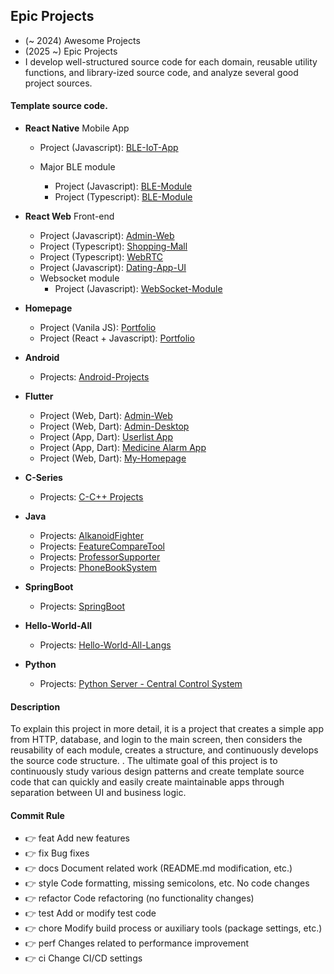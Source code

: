 ## Epic Projects

- (~ 2024) Awesome Projects
- (2025 ~) Epic Projects
- I develop well-structured source code for each domain, reusable utility functions, and library-ized source code, and analyze several good project sources.

#### Template source code.

- **React Native** Mobile App

  - Project (Javascript): [BLE-IoT-App](https://github.com/aidenkoog/epic-projects/tree/master/react_native/ble_comm_app/src)

  - Major BLE module

    - Project (Javascript): [BLE-Module](https://github.com/aidenkoog/epic-projects/tree/master/react_native/ble_comm_app/src/data)
    - Project (Typescript): [BLE-Module](https://github.com/aidenkoog/beautiful-ble-manager-module)

- **React Web** Front-end

  - Project (Javascript): [Admin-Web](https://github.com/aidenkoog/epic-projects/tree/master/react_js/admin_web/src)
  - Project (Typescript): [Shopping-Mall](https://github.com/aidenkoog/epic-projects/tree/master/react_js/shopping_mall/src)
  - Project (Typescript): [WebRTC](https://github.com/aidenkoog/epic-projects/tree/master/react_js/webrtc-server-client)
  - Project (Javascript): [Dating-App-UI](https://github.com/aidenkoog/epic-projects/tree/master/react_js/dating-app-ui)
  - Websocket module
    - Project (Javascript): [WebSocket-Module](https://github.com/aidenkoog/websocket-module/tree/master)

- **Homepage**

  - Project (Vanila JS): [Portfolio](https://github.com/aidenkoog/epic-projects/tree/master/vanila_js/my_portfolio)
  - Project (React + Javascript): [Portfolio](https://github.com/aidenkoog/epic-projects/tree/master/react_js/my_portfolio)

- **Android**

  - Projects: [Android-Projects](https://github.com/aidenkoog/epic-projects/tree/master/android)

- **Flutter**

  - Project (Web, Dart): [Admin-Web](https://github.com/aidenkoog/epic-projects/tree/master/flutter/admin_web)
  - Project (Web, Dart): [Admin-Desktop](https://github.com/aidenkoog/epic-projects/tree/master/flutter/admin_web_desktop)
  - Project (App, Dart): [Userlist App](https://github.com/aidenkoog/epic-projects/tree/master/flutter/userlist)
  - Project (App, Dart): [Medicine Alarm App](https://github.com/aidenkoog/epic-projects/tree/master/flutter/medicine_alarm)
  - Project (Web, Dart): [My-Homepage](https://github.com/aidenkoog/epic-projects/tree/master/flutter/my_homepage)

- **C-Series**

  - Projects: [C-C++ Projects](https://github.com/aidenkoog/epic-projects/tree/master/c-series)

- **Java**

  - Projects: [AlkanoidFighter](https://github.com/aidenkoog/epic-projects/tree/master/java/AlkanoidFighter)
  - Projects: [FeatureCompareTool](https://github.com/aidenkoog/epic-projects/tree/master/java/FeatureCompareTool)
  - Projects: [ProfessorSupporter](https://github.com/aidenkoog/epic-projects/tree/master/java/ProfessorSupporter)
  - Projects: [PhoneBookSystem](https://github.com/aidenkoog/epic-projects/tree/master/java/PhoneBookSystem)

- **SpringBoot**

  - Projects: [SpringBoot](https://github.com/aidenkoog/epic-projects/tree/master/spring_boot)

- **Hello-World-All**

  - Projects: [Hello-World-All-Langs](https://github.com/aidenkoog/epic-projects/tree/master/hello-world-all)

- **Python**

  - Projects: [Python Server - Central Control System](https://github.com/aidenkoog/epic-projects/tree/master/python/CentralControlSystem)

#### Description

To explain this project in more detail, it is a project that creates a simple app from HTTP, database, and login to the main screen, then considers the reusability of each module, creates a structure, and continuously develops the source code structure. .
The ultimate goal of this project is to continuously study various design patterns and create template source code that can quickly and easily create maintainable apps through separation between UI and business logic.

#### Commit Rule

- 👉 feat Add new features
- 👉 fix Bug fixes
- 👉 docs Document related work (README.md modification, etc.)
- 👉 style Code formatting, missing semicolons, etc. No code changes
- 👉 refactor Code refactoring (no functionality changes)
- 👉 test Add or modify test code
- 👉 chore Modify build process or auxiliary tools (package settings, etc.)
- 👉 perf Changes related to performance improvement
- 👉 ci Change CI/CD settings
